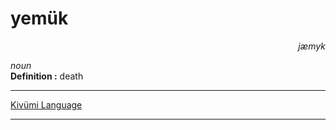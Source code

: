 
# yemük

<div align="right"><i>jæmyk</i></div>

*noun*  
**Definition :** death  

---

[Kivümi Language](../README.md)

---
